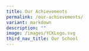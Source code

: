 ```yaml
---
title: Our Achievements
permalink: /our-achievements/
variant: markdown
description: ""
image: /images/YCKLogo.svg
third_nav_title: Our School
---
```

